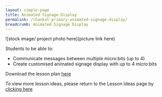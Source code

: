 ```yaml
---
layout: simple-page
title: Animated Signage Display
permalink: /chankat-primary-animated-signage-display/
breadcrumb: Animated Signage Display
---
```


![stock image/ project photo here](picture link here)

Students to be able to:
* Communicate messages between multiple micro:bits (up to 4)
* Create customised animated signage display with up to 4 micro:bits

Download the lesson plan [here](/files/lesson-plans/primary-schools/design-and-technology/Changkat-Primary-Animated-Signage-Display.pdf)

To view more lesson ideas, please return to the Lesson Ideas page by [clicking here](/in-schools/digital-maker/lesson-ideas-primary/)
